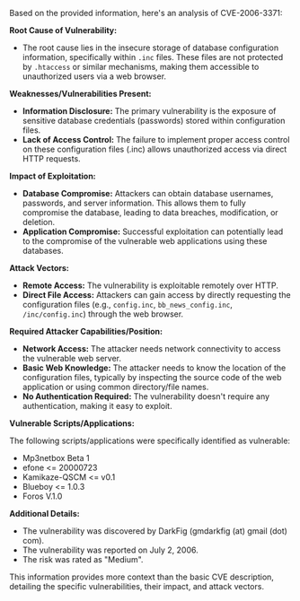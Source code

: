 Based on the provided information, here's an analysis of CVE-2006-3371:

**Root Cause of Vulnerability:**

*   The root cause lies in the insecure storage of database configuration information, specifically within `.inc` files. These files are not protected by `.htaccess` or similar mechanisms, making them accessible to unauthorized users via a web browser.

**Weaknesses/Vulnerabilities Present:**

*   **Information Disclosure:** The primary vulnerability is the exposure of sensitive database credentials (passwords) stored within configuration files.
*   **Lack of Access Control:** The failure to implement proper access control on these configuration files (.inc) allows unauthorized access via direct HTTP requests.

**Impact of Exploitation:**

*   **Database Compromise:** Attackers can obtain database usernames, passwords, and server information. This allows them to fully compromise the database, leading to data breaches, modification, or deletion.
*   **Application Compromise:** Successful exploitation can potentially lead to the compromise of the vulnerable web applications using these databases.

**Attack Vectors:**

*   **Remote Access:** The vulnerability is exploitable remotely over HTTP.
*   **Direct File Access:** Attackers can gain access by directly requesting the configuration files (e.g., `config.inc`, `bb_news_config.inc`, `/inc/config.inc`) through the web browser.

**Required Attacker Capabilities/Position:**

*   **Network Access:** The attacker needs network connectivity to access the vulnerable web server.
*   **Basic Web Knowledge:**  The attacker needs to know the location of the configuration files, typically by inspecting the source code of the web application or using common directory/file names.
*   **No Authentication Required:** The vulnerability doesn't require any authentication, making it easy to exploit.

**Vulnerable Scripts/Applications:**

The following scripts/applications were specifically identified as vulnerable:

*   Mp3netbox Beta 1
*   efone <= 20000723
*   Kamikaze-QSCM <= v0.1
*   Blueboy <= 1.0.3
*   Foros V.1.0

**Additional Details:**

*   The vulnerability was discovered by DarkFig (gmdarkfig (at) gmail (dot) com).
*   The vulnerability was reported on July 2, 2006.
*   The risk was rated as "Medium".

This information provides more context than the basic CVE description, detailing the specific vulnerabilities, their impact, and attack vectors.